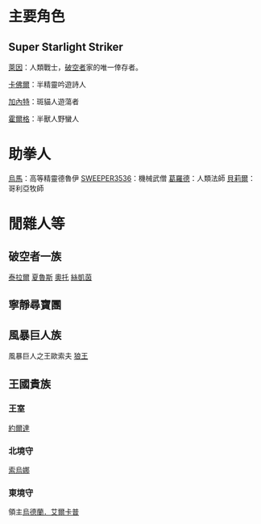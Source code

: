 <!-- TITLE: 角色列表 -->
<!-- SUBTITLE: 就列表喇幹，外加幻想中的聲優ㄛ -->

# 主要角色
## Super Starlight Striker
[萊因](萊因)：人類戰士，[破空者](/組織/破空者一族)家的唯一倖存者。

[卡佛爾](卡佛爾)：半精靈吟遊詩人

[加內特](加內特)：斑貓人遊蕩者

[霍爾格](霍爾格)：半獸人野蠻人
# 助拳人
[烏馬](烏馬)：高等精靈德魯伊
[SWEEPER3536](SWEEPER3536)：機械武僧
[葛羅德](葛羅德)：人類法師
[貝莉爾](貝莉爾)：哥利亞牧師
# 閒雜人等
## 破空者一族
[泰拉爾](泰拉爾)
[夏魯斯](夏魯斯)
[奧托](奧托)
[絲凱茵](絲凱茵)
## 寧靜尋寶團
## 風暴巨人族
風暴巨人之王歐索夫
[狼王](狼王)
## 王國貴族
### 王室
[約爾達](約爾達)
### 北境守
[索烏娜](索烏娜)
### 東境守
領主[烏德蘭．艾爾卡普](烏德蘭)